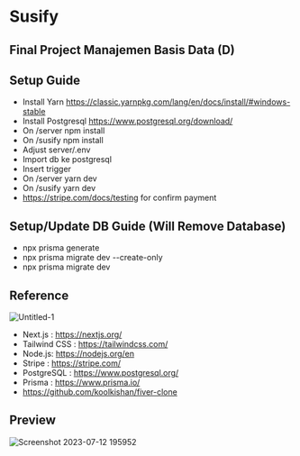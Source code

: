 # Susify
## Final Project Manajemen Basis Data (D) 

## Setup Guide
- Install Yarn https://classic.yarnpkg.com/lang/en/docs/install/#windows-stable
- Install Postgresql https://www.postgresql.org/download/
- On /server npm install
- On /susify npm install
- Adjust server/.env 
- Import db ke postgresql
- Insert trigger
- On /server yarn dev
- On /susify yarn dev
- https://stripe.com/docs/testing for confirm payment

## Setup/Update DB Guide (**Will Remove Database**)
 - npx prisma generate
 - npx prisma migrate dev --create-only
 - npx prisma migrate dev

## Reference
![Untitled-1](https://github.com/AdonisZK/Susify/assets/48209612/8ed29981-d472-4a69-b0f1-37d705231d65)
- Next.js : https://nextjs.org/
- Tailwind CSS : https://tailwindcss.com/
- Node.js: https://nodejs.org/en
- Stripe : https://stripe.com/
- PostgreSQL : https://www.postgresql.org/
- Prisma : https://www.prisma.io/
- https://github.com/koolkishan/fiver-clone

## Preview
![Screenshot 2023-07-12 195952](https://github.com/AdonisZK/Susify/assets/48209612/3a6ff9ce-3406-43d5-bf0a-8ae1953a3c24)

